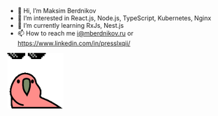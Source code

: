 - 👋 Hi, I’m Maksim Berdnikov
- 👀 I’m interested in React.js, Node.js, TypeScript, Kubernetes, Nginx
- 🌱 I’m currently learning RxJs, Nest.js
- 📫 How to reach me i@mberdnikov.ru or https://www.linkedin.com/in/presslxqii/

![](https://github.com/presslxqii/presslxqii/blob/main/parrot.gif)
